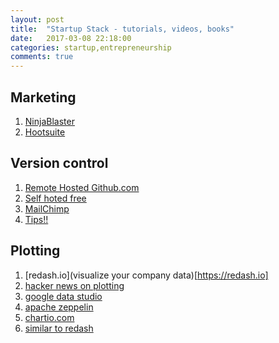 ```yaml
---
layout: post
title:  "Startup Stack - tutorials, videos, books"
date:   2017-03-08 22:18:00
categories: startup,entrepreneurship
comments: true
---
```

## Marketing
1. [NinjaBlaster](http://ninjablaster.com/)
2. [Hootsuite]()

## Version control

1. [Remote Hosted Github.com](https://github.com)
1. [Self hoted free](https://gogs.io/)
1. [MailChimp]()
1. [Tips!!](http://blog.travelpayouts.com/en/travel-site-with-android-application/?utm_source=tp_dashboard&utm_medium=news&utm_campaign=en)

## Plotting

1. [redash.io](visualize your company data)[https://redash.io]
2. [hacker news on plotting](https://news.ycombinator.com/item?id=12897415)
1. [google data studio](https://www.google.com/analytics/data-studio/)
1. [apache zeppelin](https://zeppelin.apache.org/)
1. [chartio.com](https://chartio.com/)
1. [similar to redash](http://alternativeto.net/software/redash/)
